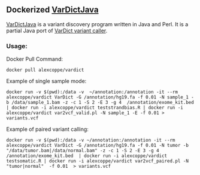 ## Dockerized  [VarDictJava](https://github.com/AstraZeneca-NGS/VarDictJava)

[VarDictJava](https://github.com/AstraZeneca-NGS/VarDictJava) is a variant discovery program written in Java and Perl. It is a partial Java port of [VarDict variant caller](https://github.com/AstraZeneca-NGS/VarDict).

### Usage:

Docker Pull Command:

```
docker pull alexcoppe/vardict
```

Example of single sample mode:

```
docker run -v $(pwd):/data -v  ~/annotation:/annotation -it --rm alexcoppe/vardict VarDict -G /annotation/hg19.fa -f 0.01 -N sample_1 -b /data/sample_1.bam -z -c 1 -S 2 -E 3 -g 4  /annotation/exome_kit.bed  | docker run -i alexcoppe/vardict teststrandbias.R | docker run -i alexcoppe/vardict var2vcf_valid.pl -N sample_1 -E -f 0.01 > variants.vcf
```

Example of paired variant calling:

```
docker run -v $(pwd):/data -v ~/annotation:/annotation -it --rm alexcoppe/vardict VarDict -G /annotation/hg19.fa -f 0.01 -N tumor -b "/data/tumor.bam|/data/normal.bam" -z -c 1 -S 2 -E 3 -g 4  /annotation/exome_kit.bed  | docker run -i alexcoppe/vardict testsomatic.R | docker run -i alexcoppe/vardict var2vcf_paired.pl -N "tumor|normal"  -f 0.01  > variants.vcf
```
